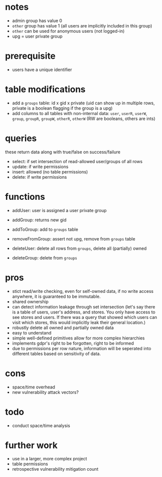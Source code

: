 # notes
* admin group has value 0
* `other` group has value 1 (all users are implicitly included in this group)
* `other` can be used for anonymous users (not logged-in)
* upg = user private group

# prerequisite
* users have a unique identifier

# table modifications
* add a `groups` table: id x gid x private (uid can show up in multiple rows, private is a boolean flagging if the group is a upg)
* add columns to all tables with non-internal data: `user`, `userR`, `userW`, `group`, `groupR`, `groupW`, `otherR`, `otherW` (RW are booleans, others are ints)

# queries
these return data along with true/false on success/failure
* select: if set intersection of read-allowed user/groups of all rows
* update: if write permissions
* insert: allowed (no table permissions)
* delete: if write permissions

# functions
* addUser: user is assigned a user private group
* addGroup: returns new gid

* addToGroup: add to `groups` table
* removeFromGroup: assert not upg, remove from `groups` table

* deleteUser: delete all rows from `groups`, delete all (partially) owned
* deleteGroup: delete from `groups`

# pros
* stict read/write checking, even for self-owned data, if no write access anywhere, it is guaranteed to be immutable.
* shared ownership
* can detect information leakage through set intersection (let's say there is a table of users, user's address, and stores. You only have access to see stores and users. If there was a query that showed which users can visit which stores, this would implicitly leak their general location.)
* robustly delete all owned and partially owned data
* easy to understand
* simple well-defined primitives allow for more complex hierarchies
* implements gdpr's right to be forgotten, right to be informed
* due to permissions per row nature, information will be seperated into different tables based on sensitivity of data.

# cons
* space/time overhead
* new vulnerability attack vectors?

# todo
* conduct space/time analysis

# further work
* use in a larger, more complex project
* table permissions
* retrospective vulnerability mitigation count
